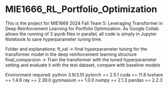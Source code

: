# MIE1666_RL_Portfolio_Optimization
This is the project for MIE1666 2024 Fall Team 5: Leveraging Transformer in Deep Reinforcement Learning for Portfolio Optimization.
As Google Collab allows the running of 3 ipynb files in parallel, all code is simply in Jupyter Notebook to save hyperparameter tuning time. 

Folder and explanations:
ft_val -> final hyperparameter tuning for the transformer model in the deep reinforcement learning structure 
final_comparsion -> Train the transformer with the tuned hyperparameter setting and evaluate it with the test dataset, compare with baseline models

Environment required:
python 3.9/3.10
pytorch == 2.5.1
cuda == 11.8
tushare == 1.4.6
ray == 2.39.0
gymnasium == 1.0.0
numpy == 2.1.3
pandas == 2.2.3

